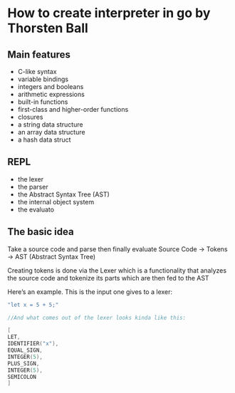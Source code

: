 # How to create interpreter in go by Thorsten Ball

## Main features
- C-like syntax
- variable bindings
- integers and booleans
- arithmetic expressions
- built-in functions
- first-class and higher-order functions
- closures
- a string data structure
- an array data structure
- a hash data struct

## REPL
- the lexer
- the parser
- the Abstract Syntax Tree (AST)
- the internal object system
- the evaluato

## The basic idea
Take a source code and parse then finally evaluate
Source Code -> Tokens -> AST (Abstract Syntax Tree)

Creating tokens is done via the Lexer which is a functionality that analyzes the source code and tokenize its parts which are then fed to the AST

Here’s an example. This is the input one gives to a lexer:

```go
"let x = 5 + 5;"

//And what comes out of the lexer looks kinda like this:

[
LET,
IDENTIFIER("x"),
EQUAL_SIGN,
INTEGER(5),
PLUS_SIGN,
INTEGER(5),
SEMICOLON
]
```
